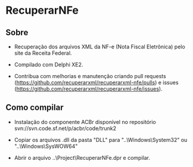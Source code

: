 # RecuperarNFe

## Sobre

  * Recuperação dos arquivos XML da NF-e (Nota Fiscal Eletrônica) pelo site da Receita Federal.
  
  * Compilado com Delphi XE2.
  
  * Contribua com melhorias e manutenção criando pull requests (https://github.com/recuperarxml/recuperarxml-nfe/pulls) e issues (https://github.com/recuperarxml/recuperarxml-nfe/issues).

## Como compilar

  * Instalação do componente ACBr disponível no repositório svn://svn.code.sf.net/p/acbr/code/trunk2
  
  * Copiar os arquivos .dll da pasta "DLL" para "..\Windows\System32" ou "..\Windows\SysWOW64"

  * Abrir o arquivo ..\Project\RecuperarNFe.dpr e compilar.
  
